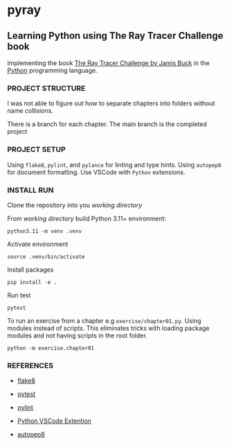 # pyray

## Learning Python using The Ray Tracer Challenge book

Implementing the book [The Ray Tracer Challenge by Jamis Buck](https://www.barnesandnoble.com/w/the-ray-tracer-challenge-jamis-buck/1127035142) in the [Python](https://www.python.org/) programming language.

### PROJECT STRUCTURE

I was not able to figure out how to separate chapters into folders without name collisions.

There is a branch for each chapter. The main branch is the completed project

### PROJECT SETUP

Using `flake8`, `pylint`, and `pylance` for linting and type hints. Using `autopep8` for document formatting. Use VSCode with `Python` extensions.

### INSTALL RUN

Clone the repository into you *working directory*

From *working directory* build Python 3.11+ environment:

```
python3.11 -m venv .venv
```
Activate environment
```
source .venv/bin/activate
```
Install packages
```
pip install -e .
```
Run test
```
pytest
```
To run an exercise from a chapter e.g `exercise/chapter01.py`. Using modules instead of scripts. This eliminates tricks with loading package modules and not having scripts in the root folder.
```
python -m exercise.chapter01
```

### REFERENCES

* [flake8](https://pypi.org/project/flake8/)

* [pytest](https://pypi.org/project/pytest/)

* [pylint](https://pypi.org/project/pylint/)

* [Python VSCode Extention](https://marketplace.visualstudio.com/items?itemName=ms-python.python)

* [autopep8](https://pypi.org/project/autopep8/)

